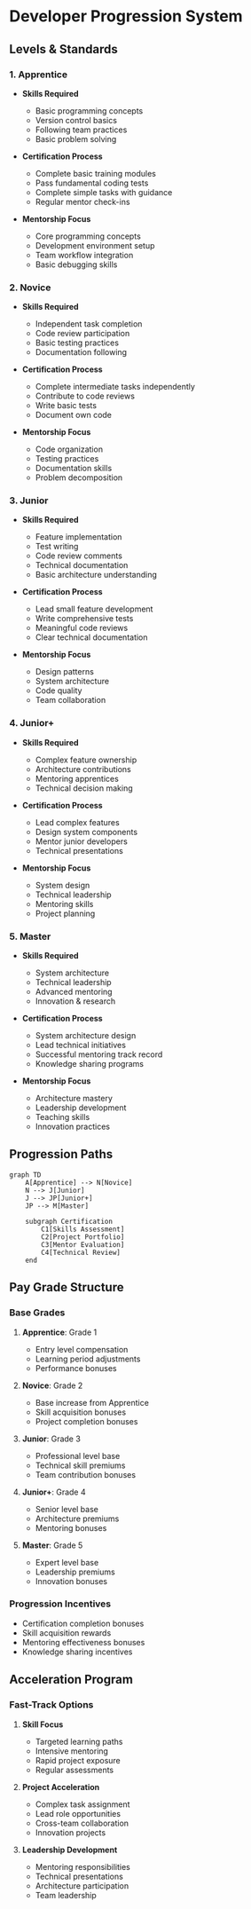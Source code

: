 # Developer Progression System

## Levels & Standards

### 1. Apprentice
- **Skills Required**
  - Basic programming concepts
  - Version control basics
  - Following team practices
  - Basic problem solving

- **Certification Process**
  - Complete basic training modules
  - Pass fundamental coding tests
  - Complete simple tasks with guidance
  - Regular mentor check-ins

- **Mentorship Focus**
  - Core programming concepts
  - Development environment setup
  - Team workflow integration
  - Basic debugging skills

### 2. Novice
- **Skills Required**
  - Independent task completion
  - Code review participation
  - Basic testing practices
  - Documentation following

- **Certification Process**
  - Complete intermediate tasks independently 
  - Contribute to code reviews
  - Write basic tests
  - Document own code

- **Mentorship Focus**
  - Code organization
  - Testing practices
  - Documentation skills
  - Problem decomposition

### 3. Junior
- **Skills Required**
  - Feature implementation
  - Test writing
  - Code review comments
  - Technical documentation
  - Basic architecture understanding

- **Certification Process**
  - Lead small feature development
  - Write comprehensive tests
  - Meaningful code reviews
  - Clear technical documentation

- **Mentorship Focus**
  - Design patterns
  - System architecture
  - Code quality
  - Team collaboration

### 4. Junior+
- **Skills Required**
  - Complex feature ownership
  - Architecture contributions
  - Mentoring apprentices
  - Technical decision making

- **Certification Process**
  - Lead complex features
  - Design system components
  - Mentor junior developers
  - Technical presentations

- **Mentorship Focus**
  - System design
  - Technical leadership
  - Mentoring skills
  - Project planning

### 5. Master
- **Skills Required**
  - System architecture
  - Technical leadership
  - Advanced mentoring
  - Innovation & research

- **Certification Process**
  - System architecture design
  - Lead technical initiatives
  - Successful mentoring track record
  - Knowledge sharing programs

- **Mentorship Focus**
  - Architecture mastery
  - Leadership development
  - Teaching skills
  - Innovation practices

## Progression Paths

```mermaid
graph TD
    A[Apprentice] --> N[Novice]
    N --> J[Junior]
    J --> JP[Junior+]
    JP --> M[Master]
    
    subgraph Certification
        C1[Skills Assessment]
        C2[Project Portfolio]
        C3[Mentor Evaluation]
        C4[Technical Review]
    end
```

## Pay Grade Structure

### Base Grades
1. **Apprentice**: Grade 1
   - Entry level compensation
   - Learning period adjustments
   - Performance bonuses

2. **Novice**: Grade 2
   - Base increase from Apprentice
   - Skill acquisition bonuses
   - Project completion bonuses

3. **Junior**: Grade 3
   - Professional level base
   - Technical skill premiums
   - Team contribution bonuses

4. **Junior+**: Grade 4
   - Senior level base
   - Architecture premiums
   - Mentoring bonuses

5. **Master**: Grade 5
   - Expert level base
   - Leadership premiums
   - Innovation bonuses

### Progression Incentives
- Certification completion bonuses
- Skill acquisition rewards
- Mentoring effectiveness bonuses
- Knowledge sharing incentives

## Acceleration Program

### Fast-Track Options
1. **Skill Focus**
   - Targeted learning paths
   - Intensive mentoring
   - Rapid project exposure
   - Regular assessments

2. **Project Acceleration**
   - Complex task assignment
   - Lead role opportunities
   - Cross-team collaboration
   - Innovation projects

3. **Leadership Development**
   - Mentoring responsibilities
   - Technical presentations
   - Architecture participation
   - Team leadership